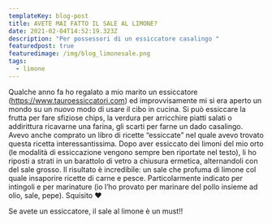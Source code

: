 ```yaml
---
templateKey: blog-post
title: AVETE MAI FATTO IL SALE AL LIMONE?
date: 2021-02-04T14:52:19.323Z
description: "Per possessori di un essiccatore casalingo "
featuredpost: true
featuredimage: /img/blog_limonesale.png
tags:
  - limone
---
```

Qualche anno fa ho regalato a mio marito un essiccatore (<https://www.tauroessiccatori.com>) ed improvvisamente mi si era aperto un mondo su un nuovo modo di usare il cibo in cucina.  Si può essiccare la frutta per fare sfiziose chips, la verdura per arricchire piatti salati o addirittura ricavarne una farina, gli scarti per farne un dado casalingo.  Avevo anche comprato un libro di ricette “essiccate” nel quale avevo trovato questa ricetta interessantissima.  Dopo aver essiccato dei limoni del mio orto (le modalità di essiccazione vengono sempre ben riportate nel testo), li ho riposti a strati in un barattolo di vetro a chiusura ermetica, alternandoli con del sale grosso.  Il risultato è incredibile: un sale che profuma di limone col quale insaporire ricette di carne e pesce.  Particolarmente indicato per intingoli e per marinature (io l’ho provato per marinare del pollo insieme ad olio, sale, pepe). Squisito ❤️

Se avete un essiccatore, il sale al limone è un must!!
